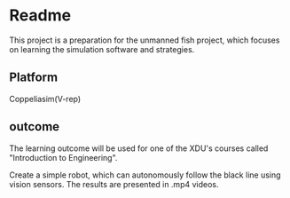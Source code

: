 # Readme

This project is a preparation for the unmanned fish project, which focuses on learning the simulation software and strategies.

## Platform

Coppeliasim(V-rep)

## outcome

The learning outcome will be used for one of the XDU's courses called "Introduction to Engineering". 

Create a simple robot, which can autonomously follow the black line using vision sensors. The results are presented in .mp4 videos.